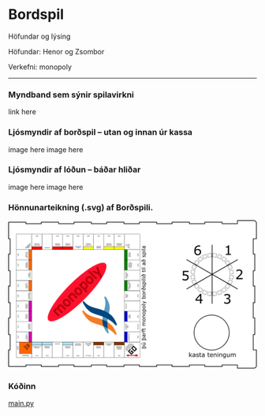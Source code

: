 # Bordspil

Höfundar og lýsing

Höfundar: Henor og Zsombor

Verkefni: monopoly

---

### Myndband sem sýnir spilavirkni
link here


### Ljósmyndir af borðspil – utan og innan úr kassa
image here
image here


### Ljósmyndir af lóðun – báðar hliðar
image here
image here


### Hönnunarteikning (.svg) af Borðspili.
<img src="https://github.com/henork2110/Bordspil/blob/main/mynd.svg?raw=true" width="1526">


### Kóðinn
[main.py](https://github.com/henork2110/Bordspil/blob/ac98288c00cfce1811459373b63aa8ec785bcda4/main.py)
